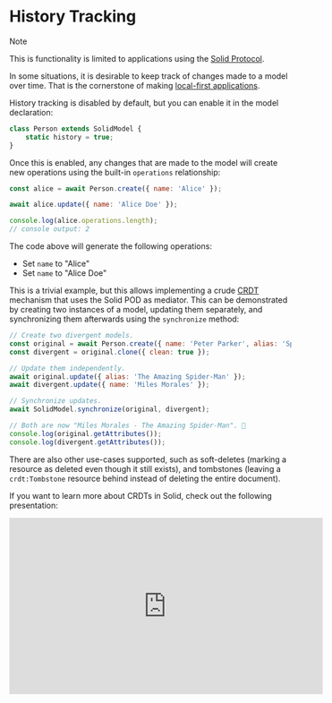 # History Tracking

> [!Note]
> This is functionality is limited to applications using the [Solid Protocol](../solid-protocol/what-is-solid.md).

In some situations, it is desirable to keep track of changes made to a model over time. That is the cornerstone of making [local-first applications](http://inkandswitch.com/local-first/).

History tracking is disabled by default, but you can enable it in the model declaration:

```js
class Person extends SolidModel {
    static history = true;
}
```

Once this is enabled, any changes that are made to the model will create new operations using the built-in `operations` relationship:

```js
const alice = await Person.create({ name: 'Alice' });

await alice.update({ name: 'Alice Doe' });

console.log(alice.operations.length);
// console output: 2
```

The code above will generate the following operations:

- Set `name` to "Alice"
- Set `name` to "Alice Doe"

This is a trivial example, but this allows implementing a crude [CRDT](https://en.wikipedia.org/wiki/Conflict-free_replicated_data_type) mechanism that uses the Solid POD as mediator. This can be demonstrated by creating two instances of a model, updating them separately, and synchronizing them afterwards using the `synchronize` method:

```js
// Create two divergent models.
const original = await Person.create({ name: 'Peter Parker', alias: 'Spider-Man' });
const divergent = original.clone({ clean: true });

// Update them independently.
await original.update({ alias: 'The Amazing Spider-Man' });
await divergent.update({ name: 'Miles Morales' });

// Synchronize updates.
await SolidModel.synchronize(original, divergent);

// Both are now "Miles Morales - The Amazing Spider-Man". 🤔
console.log(original.getAttributes());
console.log(divergent.getAttributes());
```

There are also other use-cases supported, such as soft-deletes (marking a resource as deleted even though it still exists), and tombstones (leaving a `crdt:Tombstone` resource behind instead of deleting the entire document).

If you want to learn more about CRDTs in Solid, check out the following presentation:

<iframe width="560" height="315" src="https://www.youtube.com/embed/vYQmGeaQt8E?si=ZqZkScUuZa2I6GGV" title="YouTube video player" frameborder="0" allow="accelerometer; autoplay; clipboard-write; encrypted-media; gyroscope; picture-in-picture; web-share" referrerpolicy="strict-origin-when-cross-origin" allowfullscreen></iframe>
